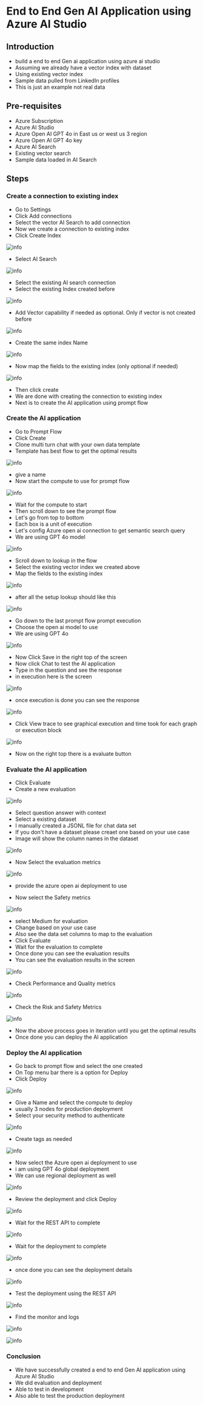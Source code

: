 # End to End Gen AI Application using Azure AI Studio

## Introduction

- build a end to end Gen ai application using azure ai studio
- Assuming we already have a vector index with dataset
- Using existing vector index
- Sample data pulled from LinkedIn profiles
- This is just an example not real data

## Pre-requisites

- Azure Subscription
- Azure AI Studio
- Azure Open AI GPT 4o in East us or west us 3 region
- Azure Open AI GPT 4o key
- Azure AI Search
- Existing vector search
- Sample data loaded in AI Search

## Steps

### Create a connection to existing index

- Go to Settings
- Click Add connections
- Select the vector AI Search to add connection
- Now we create a connection to existing index
- Click Create Index

![info](https://github.com/balakreshnan/Samples2024/blob/main/AIStudio/images/aivector1.jpg 'RagChat')

- Select AI Search

![info](https://github.com/balakreshnan/Samples2024/blob/main/AIStudio/images/aivector2.jpg 'RagChat')

- Select the existing AI search connection
- Select the existing Index created before

![info](https://github.com/balakreshnan/Samples2024/blob/main/AIStudio/images/aivector3.jpg 'RagChat')

- Add Vector capability if needed as optional. Only if vector is not created before

![info](https://github.com/balakreshnan/Samples2024/blob/main/AIStudio/images/aivector4.jpg 'RagChat')

- Create the same index Name

![info](https://github.com/balakreshnan/Samples2024/blob/main/AIStudio/images/aivector5.jpg 'RagChat')

- Now map the fields to the existing index (only optional if needed)

![info](https://github.com/balakreshnan/Samples2024/blob/main/AIStudio/images/aivector6.jpg 'RagChat')

- Then click create
- We are done with creating the connection to existing index
- Next is to create the AI application using prompt flow


### Create the AI application

- Go to Prompt Flow
- Click Create
- Clone multi turn chat with your own data template
- Template has best flow to get the optimal results

![info](https://github.com/balakreshnan/Samples2024/blob/main/AIStudio/images/aivector7.jpg 'RagChat')

- give a name
- Now start the compute to use for prompt flow

![info](https://github.com/balakreshnan/Samples2024/blob/main/AIStudio/images/aivector8.jpg 'RagChat')

- Wait for the compute to start
- Then scroll down to see the prompt flow
- Let's go from top to bottom
- Each box is a unit of execution
- Let's config Azure open ai connection to get semantic search query
- We are using GPT 4o model

![info](https://github.com/balakreshnan/Samples2024/blob/main/AIStudio/images/aivector9.jpg 'RagChat')

- Scroll down to lookup in the flow
- Select the existing vector index we created above
- Map the fields to the existing index

![info](https://github.com/balakreshnan/Samples2024/blob/main/AIStudio/images/aivector10.jpg 'RagChat')

- after all the setup lookup should like this

![info](https://github.com/balakreshnan/Samples2024/blob/main/AIStudio/images/aivector11.jpg 'RagChat')

- Go down to the last prompt flow prompt execution
- Choose the open ai model to use
- We are using GPT 4o

![info](https://github.com/balakreshnan/Samples2024/blob/main/AIStudio/images/aivector12.jpg 'RagChat')

- Now Click Save in the right top of the screen
- Now click Chat to test the AI application
- Type in the question and see the response
- in execution here is the screen

![info](https://github.com/balakreshnan/Samples2024/blob/main/AIStudio/images/aivector13.jpg 'RagChat')

- once execution is done you can see the response

![info](https://github.com/balakreshnan/Samples2024/blob/main/AIStudio/images/aivector14.jpg 'RagChat')

- Click View trace to see graphical execution and time took for each graph or execution block

![info](https://github.com/balakreshnan/Samples2024/blob/main/AIStudio/images/aivector15.jpg 'RagChat')

- Now on the right top there is a evaluate button

### Evaluate the AI application

- Click Evaluate
- Create a new evaluation

![info](https://github.com/balakreshnan/Samples2024/blob/main/AIStudio/images/aivector16.jpg 'RagChat')

- Select question answer with context
- Select a existing dataset
- I manually created a JSONL file for chat data set
- If you don't have a dataset please creaet one based on your use case
- Image will show the column names in the dataset

![info](https://github.com/balakreshnan/Samples2024/blob/main/AIStudio/images/aivector17.jpg 'RagChat')

- Now Select the evaluation metrics

![info](https://github.com/balakreshnan/Samples2024/blob/main/AIStudio/images/aivector18.jpg 'RagChat')

- provide the azure open ai deployment to use

- Now select the Safety metrics

![info](https://github.com/balakreshnan/Samples2024/blob/main/AIStudio/images/aivector19.jpg 'RagChat')

- select Medium for evaluation
- Change based on your use case
- Also see the data set columns to map to the evaluation
- Click Evaluate
- Wait for the evaluation to complete
- Once done you can see the evaluation results
- You can see the evaluation results in the screen

![info](https://github.com/balakreshnan/Samples2024/blob/main/AIStudio/images/aivector28.jpg 'RagChat')

- Check Performance and Quality metrics

![info](https://github.com/balakreshnan/Samples2024/blob/main/AIStudio/images/aivector20.jpg 'RagChat')

- Check the Risk and Safety Metrics

![info](https://github.com/balakreshnan/Samples2024/blob/main/AIStudio/images/aivector21.jpg 'RagChat')

- Now the above process goes in iteration until you get the optimal results
- Once done you can deploy the AI application

### Deploy the AI application

- Go back to prompt flow and select the one created
- On Top menu bar there is a option for Deploy
- Click Deploy

![info](https://github.com/balakreshnan/Samples2024/blob/main/AIStudio/images/aivector22.jpg 'RagChat')

- Give a Name and select the compute to deploy
- usually 3 nodes for production deployment
- Select your security method to authenticate

![info](https://github.com/balakreshnan/Samples2024/blob/main/AIStudio/images/aivector23.jpg 'RagChat')

- Create tags as needed

![info](https://github.com/balakreshnan/Samples2024/blob/main/AIStudio/images/aivector24.jpg 'RagChat')

- Now select the Azure open ai deployment to use
- i am using GPT 4o global deployment
- We can use regional deployment as well

![info](https://github.com/balakreshnan/Samples2024/blob/main/AIStudio/images/aivector25.jpg 'RagChat')

- Review the deployment and click Deploy

![info](https://github.com/balakreshnan/Samples2024/blob/main/AIStudio/images/aivector26.jpg 'RagChat')

- Wait for the REST API to complete

![info](https://github.com/balakreshnan/Samples2024/blob/main/AIStudio/images/aivector27.jpg 'RagChat')

- Wait for the deployment to complete

![info](https://github.com/balakreshnan/Samples2024/blob/main/AIStudio/images/aivector29.jpg 'RagChat')

- once done you can see the deployment details

![info](https://github.com/balakreshnan/Samples2024/blob/main/AIStudio/images/aivector30.jpg 'RagChat')

- Test the deployment using the REST API

![info](https://github.com/balakreshnan/Samples2024/blob/main/AIStudio/images/aivector31.jpg 'RagChat')

- Find the monitor and logs

![info](https://github.com/balakreshnan/Samples2024/blob/main/AIStudio/images/aivector32.jpg 'RagChat')

![info](https://github.com/balakreshnan/Samples2024/blob/main/AIStudio/images/aivector33.jpg 'RagChat')

### Conclusion

- We have successfully created a end to end Gen AI application using Azure AI Studio
- We did evaluation and deployment
- Able to test in development
- Also able to test the production deployment